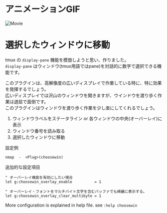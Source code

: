 # アニメーションGIF

![Movie](http://gifzo.net/YAymLEsrhf.gif)

# 選択したウィンドウに移動
tmux の `display-pane` 機能を模倣しようと思い、作りました。  
`display-pane` はウィンドウ(tmux用語ではpane)を対話的に数字で選択できる機能です。  

このプラグインは、高解像度の広いディスプレイで作業している時に、特に効果を発揮するでしょう。  
広いディスプレイでは沢山のウィンドウを開きますが、ウインドウを渡り歩く作業は退屈で面倒です。  
このプラグインはウィンドウを渡り歩く作業を少し楽にしてくれるでしょう。  

  1. ウィンドウラベルをステータライン or 各ウィンドウの中央(オーバーレイ)に表示
  2. ウィンドウ番号を読み取る
  3. 選択したウィンドウに移動

設定例
```Vim
nmap  -  <Plug>(choosewin)
```

追加的な設定項目
```Vim
" オーバーレイ機能を有効にしたい場合
let g:choosewin_overlay_enable          = 1

" オーバーレイ・フォントをマルチバイト文字を含むバッファでも綺麗に表示する。
let g:choosewin_overlay_clear_multibyte = 1
```

More configuration is explained in help file. see `:help choosewin`
